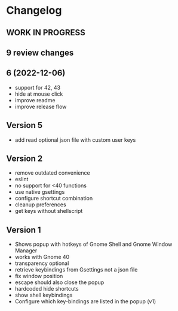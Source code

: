 # Changelog
## **WORK IN PROGRESS**

## 9 review changes

## 6 (2022-12-06)

- support for 42, 43
- hide at mouse click
- improve readme
- improve release flow

## Version 5

- add read optional json file with custom user keys

## Version 2

- remove outdated convenience
- eslint
- no support for <40 functions
- use native gsettings
- configure shortcut combination
- cleanup preferences
- get keys without shellscript

## Version 1

- Shows popup with hotkeys of Gnome Shell and Gnome Window Manager
- works with Gnome 40
- transparency optional
- retrieve keybindings from Gsettings not a json file
- fix window position
- escape should also close the popup
- hardcoded hide shortcuts
- show shell keybindings
- Configure which key-bindings are listed in the popup (v1)
